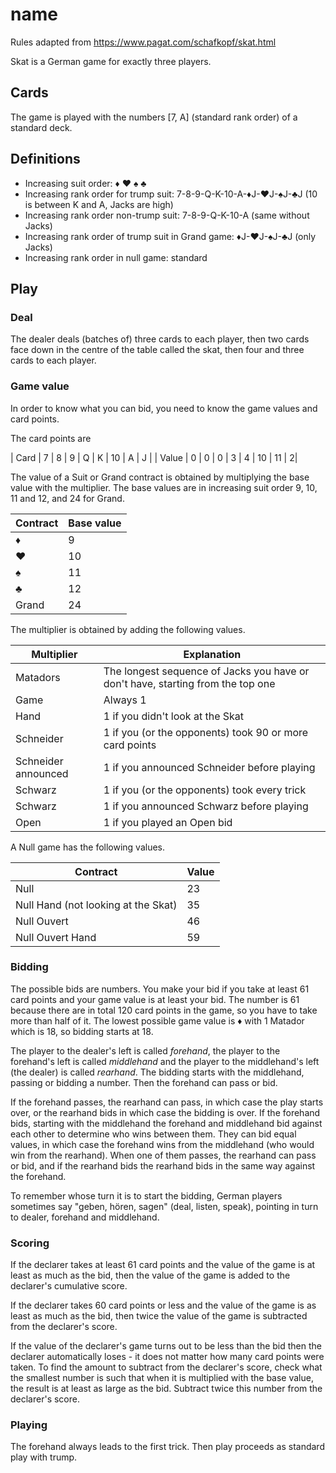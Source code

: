 # name

Rules adapted from https://www.pagat.com/schafkopf/skat.html

Skat is a German game for exactly three players.

## Cards

The game is played with the numbers \[7, A\] (standard rank order) of a standard deck.

## Definitions
* Increasing suit order: :diamonds: :hearts: :spades: :clubs: 
* Increasing rank order for trump suit: 7-8-9-Q-K-10-A-:diamonds:J-:hearts:J-:spades:J-:clubs:J (10 is between K and A, Jacks are high)
* Increasing rank order non-trump suit: 7-8-9-Q-K-10-A (same without Jacks)
* Increasing rank order of trump suit in Grand game: :diamonds:J-:hearts:J-:spades:J-:clubs:J (only Jacks)
* Increasing rank order in null game: standard 

## Play

### Deal

The dealer deals (batches of) three cards to each player, then two cards face down in the centre of the table called the skat, then four and three cards to each player.

### Game value

In order to know what you can bid, you need to know the game values and card points.

The card points are

| Card  | 7 | 8 | 9 | Q | K | 10 | A | J |
| Value | 0 | 0 | 0 | 3 | 4 | 10 | 11 | 2|

The value of a Suit or Grand contract is obtained by multiplying the base value with the multiplier. The base values are in increasing suit order 9, 10, 11 and 12, and 24 for Grand.

| Contract | Base value |
|:---------|:---|
| :diamonds:         | 9           |
| :hearts:         | 10           |
| :spades:         | 11           |
| :clubs:         | 12           |
| Grand         | 24           |

The multiplier is obtained by adding the following values.

| Multiplier  | Explanation |
|---| --- |
| Matadors | The longest sequence of Jacks you have or don't have, starting from the top one |
| Game | Always 1 |
| Hand | 1 if you didn't look at the Skat |
| Schneider | 1 if you (or the opponents) took 90 or more card points |
| Schneider announced | 1 if you announced Schneider before playing |
| Schwarz | 1 if you (or the opponents) took every trick |
| Schwarz | 1 if you announced Schwarz before playing |
| Open | 1 if you played an Open bid |

A Null game has the following values.

| Contract | Value |
| --- | --- |
| Null | 23 |
| Null Hand (not looking at the Skat) | 35 |
| Null Ouvert | 46 |
| Null Ouvert Hand | 59 |

### Bidding

The possible bids are numbers.
You make your bid if you take at least 61 card points and your game value is at least your bid.
The number is 61 because there are in total 120 card points in the game, so you have to take more than half of it.
The lowest possible game value is :diamonds: with 1 Matador which is 18, so bidding starts at 18.

The player to the dealer's left is called _forehand_, the player to the forehand's left is called _middlehand_ and the player to the middlehand's left (the dealer) is called _rearhand_.
The bidding starts with the middlehand, passing or bidding a number.
Then the forehand can pass or bid.

If the forehand passes, the rearhand can pass, in which case the play starts over, or the rearhand bids in which case the bidding is over.
If the forehand bids, starting with the middlehand the forehand and middlehand bid against each other to determine who wins between them.
They can bid equal values, in which case the forehand wins from the middlehand (who would win from the rearhand). 
When one of them passes, the rearhand can pass or bid, and if the rearhand bids the rearhand bids in the same way against the forehand.

To remember whose turn it is to start the bidding, German players sometimes say "geben, hören, sagen" (deal, listen, speak), pointing in turn to dealer, forehand and middlehand.

### Scoring

If the declarer takes at least 61 card points and the value of the game is at least as much as the bid, then the value of the game is added to the declarer's cumulative score.

If the declarer takes 60 card points or less and the value of the game is as least as much as the bid, then twice the value of the game is subtracted from the declarer's score. 

If the value of the declarer's game turns out to be less than the bid then the declarer automatically loses - it does not matter how many card points were taken. 
To find the amount to subtract from the declarer's score, check what the smallest number is such that when it is multiplied with the base value, the result is at least as large as the bid.
Subtract twice this number from the declarer's score.

### Playing

The forehand always leads to the first trick.
Then play proceeds as standard play with trump.
